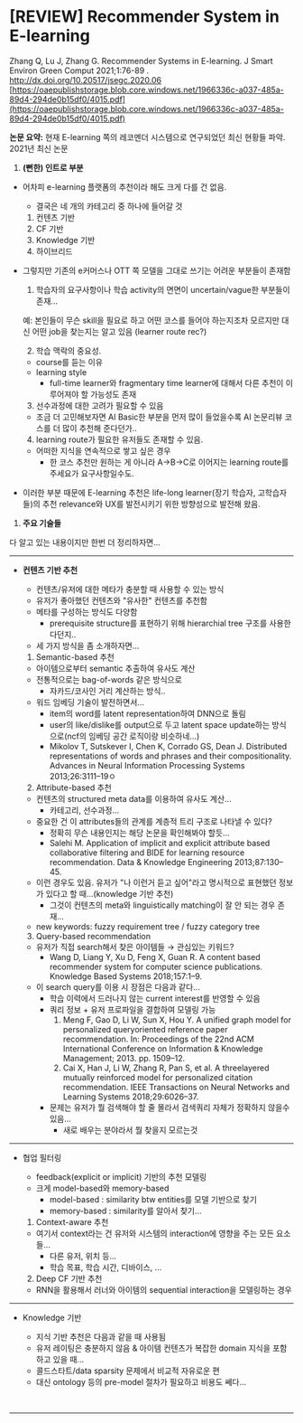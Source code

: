 # [REVIEW] Recommender System in E-learning

Zhang Q, Lu J, Zhang G. Recommender Systems in E-learning. J Smart Environ Green Comput 2021;1:76-89 . http://dx.doi.org/10.20517/jsegc.2020.06
[https://oaepublishstorage.blob.core.windows.net/1966336c-a037-485a-89d4-294de0b15df0/4015.pdf](https://oaepublishstorage.blob.core.windows.net/1966336c-a037-485a-89d4-294de0b15df0/4015.pdf)






**논문 요약:** 
현재 E-learning 쪽의 레코멘더 시스템으로 연구되었던 최신 현황들 파악. 2021년 최신 논문



1. **(뻔한) 인트로 부분**

- 어차피 e-learning 플랫폼의 추천이라 해도 크게 다를 건 없음.
    - 결국은 네 개의 카테고리 중 하나에 들어갈 것
    
    1) 컨텐츠 기반
    2) CF 기반
    3) Knowledge 기반
    4) 하이브리드
- 그렇지만 기존의 e커머스나 OTT 쪽 모델을 그대로 쓰기는 어려운 부분들이 존재함
    
    1) 학습자의 요구사항이나 학습 activity의 면면이 uncertain/vague한 부분들이 존재...
    
    예: 본인들이 무슨 skill을 필요로 하고 어떤 코스를 들어야 하는지조차 모르지만
    대신 어떤 job을 찾는지는 알고 있음
    (learner route rec?)
    
    2) 학습 맥락의 중요성.
    
    - course를 듣는 이유
    - learning style
        - full-time learner와 fragmentary time learner에 대해서 다른 추천이 이루어져야 할 가능성도 존재
    
    3) 선수과정에 대한 고려가 필요할 수 있음
    
    - 조금 더 고민해보자면 AI Basic한 부분을 먼저 많이 들었을수록 AI 논문리뷰 코스를 더 많이 추천해 준다던가..
    
    4) learning route가 필요한 유저들도 존재할 수 있음.
    
    - 어떠한 지식을 연속적으로 쌓고 싶은 경우
        - 한 코스 추천만 원하는 게 아니라 A→B→C로 이어지는 learning route를 주세요가 요구사항일수도.
        
- 이러한 부분 때문에 E-learning 추천은 life-long learner(장기 학습자, 고학습자들)의 추천 relevance와 UX를 발전시키기 위한 방향성으로 발전해 왔음.







1. **주요 기술들**

다 알고 있는 내용이지만 한번 더 정리하자면...

---

- **컨텐츠 기반 추천**
    
    
    - 컨텐츠/유저에 대한 메타가 충분할 때 사용할 수 있는 방식
    - 유저가 좋아했던 컨텐츠와 "유사한" 컨텐츠를 추천함
    - 메타를 구성하는 방식도 다양함
        - prerequisite structure를 표현하기 위해 hierarchial tree 구조를 사용한다던지..
    - 세 가지 방식을 좀 소개하자면...
    
    1) Semantic-based 추천
    
    - 아이템으로부터 semantic 추출하여 유사도 계산
    - 전통적으로는 bag-of-words 같은 방식으로
        - 자카드/코사인 거리 계산하는 방식..
    - 워드 임베딩 기술이 발전하면서...
        - item의 word를 latent representation하여 DNN으로 돌림
        - user의 like/dislike를 output으로 두고 latent space update하는 방식으로(ncf의 임베딩 공간 로직이랑 비슷하네...)
        - Mikolov T, Sutskever I, Chen K, Corrado GS, Dean J. Distributed representations of words and phrases and their compositionality. Advances in Neural Information Processing Systems 2013;26:3111–19ㅇ
    
    2) Attribute-based 추천
    
    - 컨텐츠의 structured meta data를 이용하여 유사도 계산...
        - 카테고리, 선수과정...
    - 중요한 건 이 attributes들의 관계를 계층적 트리 구조로 나타낼 수 있다?
        - 정확히 무슨 내용인지는 해당 논문을 확인해봐야 할듯...
        - Salehi M. Application of implicit and explicit attribute based collaborative filtering and BIDE for learning resource recommendation. Data & Knowledge Engineering 2013;87:130–45.
    - 이런 경우도 있음. 유저가 "나 이런거 듣고 싶어"라고 명시적으로 표현했던 정보가 있다고 할 때...(knowledge 기반 추천)
        - 그것이 컨텐츠의 meta와 linguistically matching이 잘 안 되는 경우 존재...
    - new keywords: fuzzy requirement tree / fuzzy category tree
    
    3) Query-based recommendation
    
    - 유저가 직접 search해서 찾은 아이템들 → 관심있는 키워드?
        - Wang D, Liang Y, Xu D, Feng X, Guan R. A content ­based recommender system for computer science publications. Knowledge Based Systems 2018;157:1–9.
    - 이 search query를 이용 시 장점은 다음과 같다...
        - 학습 이력에서 드러나지 않는 current interest를 반영할 수 있음
        - 쿼리 정보 + 유저 프로파일을 결합하여 모델링 가능
            1. Meng F, Gao D, Li W, Sun X, Hou Y. A unified graph model for personalized query­oriented reference paper recommendation. In: Proceedings of the 22nd ACM International Conference on Information & Knowledge Management; 2013. pp. 1509–12.
            2. Cai X, Han J, Li W, Zhang R, Pan S, et al. A three­layered mutually reinforced model for personalized citation recommendation. IEEE Transactions on Neural Networks and Learning Systems 2018;29:6026–37.
        - 문제는 유저가 뭘 검색해야 할 줄 몰라서 검색쿼리 자체가 정확하지 않을수 있음...
            - 새로 배우는 분야라서 뭘 찾을지 모르는것
    

---

- 협업 필터링

    - feedback(explicit or implicit) 기반의 추천 모델링
    - 크게 model-based와 memory-based
        - model-based : similarity btw entities를 모델 기반으로 찾기
        - memory-based : similarity를 알아서 찾기...
    
    1) Context-aware 추천
    
    - 여기서 context라는 건 유저와 시스템의 interaction에 영향을 주는 모든 요소들...
        - 다른 유저, 위치 등...
        - 학습 목표, 학습 시간, 디바이스, ...
    
    2) Deep CF 기반 추천
    
    - RNN을 활용해서 러너와 아이템의 sequential interaction을 모델링하는 경우
    

---

- Knowledge 기반

    - 지식 기반 추천은 다음과 같을 때 사용됨
    - 유저 레이팅은 충분하지 않음 & 아이템 컨텐츠가 복잡한 domain 지식을 포함하고 있을 때...
    - 콜드스타트/data sparsity 문제에서 비교적 자유로운 편
    - 대신 ontology 등의 pre-model 절차가 필요하고 비용도 쎄다...


<br>



---





